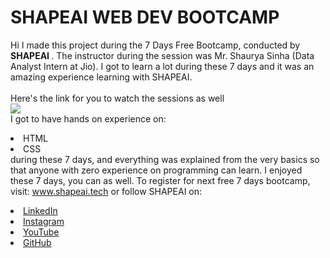 # SHAPEAI WEB DEV BOOTCAMP 
Hi I made this project during the 7 Days Free Bootcamp, conducted by <b> SHAPEAI </b>. 
The instructor during the session was Mr. Shaurya Sinha (Data Analyst Intern at Jio). 
I got to learn a lot during these 7 days and it was an amazing experience learning with SHAPEAI. 
<br><br>
Here's the link for you to watch the sessions as well<br> 
<a href="https://youtube.com/playlist?list=PL7zl8TDRnbun7K0fECtSMCI2hOCgLBy9a"> <img src=" https://i.ytimg.com/vi/5E3DGEMrKC0/maxresdefault.jpg">
</a>
<br>I got to have hands on experience on: <li>HTML <li>CSS <br>during these 7 days, and everything was explained from the very basics so that anyone with zero experience on programming can learn. 
I enjoyed these 7 days, you can as well. 
To register for next free 7 days bootcamp, visit: www.shapeai.tech or follow SHAPEAI on: 
<li>
  <a href= "https://in.linkedin.com/company/shapeai">LinkedIn</a> 
<li>
  <a href= "https://www.instagram.com/shape.ai/?hl=en">Instagram</a> 
<li>
  <a href= "https://www.youtube.com/channel/UCTUvDLTW9meuDXWcbmISPdA">YouTube</a> 
<li>
  <a href= "https://github.com/shapeai">GitHub</a>
